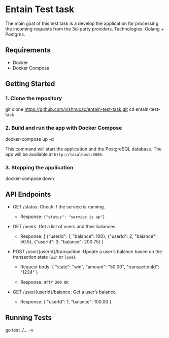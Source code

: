 # Entain Test task

The main goal of this test task is a develop the application for processing the incoming requests from the 3d-party providers.
Technologies: Golang + Postgres.

## Requirements

- Docker
- Docker Compose

## Getting Started

### 1. Clone the repository
git clone https://github.com/vishnucac/entain-test-task.git
cd entain-test-task


### 2. Build and run the app with Docker Compose
docker-compose up -d

This command will start the application and the PostgreSQL database. The app will be available at `http://localhost:8080`.

### 3. Stopping the application
docker-compose down

## API Endpoints

- GET /status: Check if the service is running.
  - Response: `{"status": "service is up"}`

- GET /users: Get a list of users and their balances.
  - Response:
  [
    {"userId": 1, "balance": 100},
    {"userId": 2, "balance": 50.5},
    {"userId": 3, "balance": 200.75}
  ]

- POST /user/{userId}/transaction: Update a user’s balance based on the transaction state (`win` or `lose`).
  - Request body:
  {
    "state": "win", 
    "amount": "50.00",
    "transactionId": "1234"
  }

  - Response: `HTTP 200 OK`

- GET /user/{userId}/balance: Get a user’s balance.
  - Response:
  {
    "userId": 1,
    "balance": 100.00
  }

## Running Tests
go test ./... -v